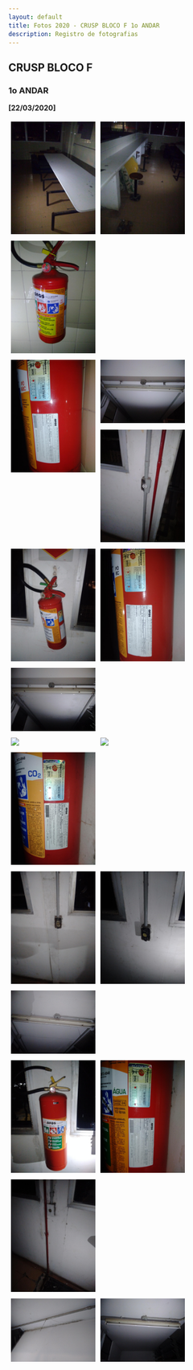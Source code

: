 ```yaml
---
layout: default
title: Fotos 2020 - CRUSP BLOCO F 1o ANDAR
description: Registro de fotografias
---
```


<!-- 
Em href="" colocar dentro das aspas o link 
do arquivo seja no drive ou no próprio github
LEMBRE-SE SEMPRE DE TORNÁ-LO PÚBLICO
-->

## CRUSP BLOCO F
### 1o ANDAR

<b>[22/03/2020]</b>
<p></p>
<div class = "row">
	<div class = "column" style="width:100%"><a href="./andar1/1.jpg" data-toggle="lightbox"><img src="./andar1/1.jpg"></a></div>
	<div class = "column" style="width:100%"><img src="./andar1/2.jpg"></div>
	<div class = "column" style="width:100%"><img src="./andar1/3.jpg"></div>
</div>
<div class = "row">
	<div class = "column" style="width:100%"><img src="./andar1/4.jpg"></div>
	<div class = "column" style="width:100%"><img src="./andar1/5.jpg"></div>
	<div class = "column" style="width:100%"><img src="./andar1/6.jpg"></div>
</div>
<div class = "row">
	<div class = "column" style="width:100%"><img src="./andar1/7.jpg"></div>
	<div class = "column" style="width:100%"><img src="./andar1/8.jpg"></div>
	<div class = "column" style="width:100%"><img src="./andar1/9.jpg"></div>
</div>
<div class = "row">
	<div class = "column" style="width:100%"><img src="./andar1/10.jpg"></div>
	<div class = "column" style="width:100%"><img src="./andar1/11.jpg"></div>
	<div class = "column" style="width:100%"><img src="./andar1/12.jpg"></div>
</div>
<div class = "row">
	<div class = "column" style="width:100%"><img src="./andar1/13.jpg"></div>
	<div class = "column" style="width:100%"><img src="./andar1/14.jpg"></div>
	<div class = "column" style="width:100%"><img src="./andar1/15.jpg"></div>
</div>
<div class = "row">
	<div class = "column" style="width:100%"><img src="./andar1/16.jpg"></div>
	<div class = "column" style="width:100%"><img src="./andar1/17.jpg"></div>
	<div class = "column" style="width:100%"><img src="./andar1/18.jpg"></div>
</div>
<div class = "row">
	<div class = "column" style="width:100%"><img src="./andar1/19.jpg"></div>
	<div class = "column" style="width:100%"><img src="./andar1/20.jpg"></div>
</div>


<style>
 /* Three image containers (use 25% for four, and 50% for two, etc) */
.column {
  float: left;
  width: 33.33% !important;
  padding: 5px;
}

/* Clear floats after image containers */
.row::after {
  content: "";
  clear: both;
  display: table;
} 
</style>